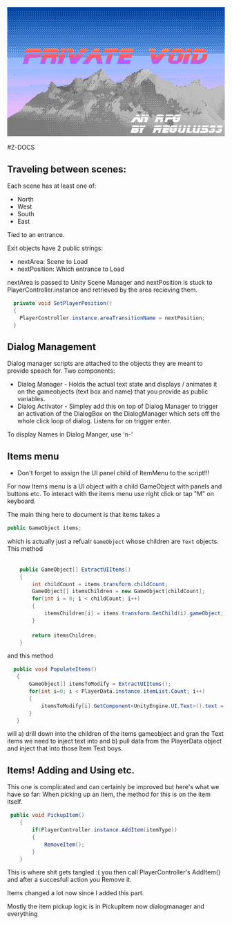  <img src="./project-logo.png" width="604"/>

#Z-DOCS 

## Traveling between scenes:

Each scene has at least one of: 
* North 
* West 
* South 
* East 

Tied to an entrance. 

Exit objects have 2 public strings:

* nextArea: Scene to Load
* nextPosition: Which entrance to Load


nextArea is passed to Unity Scene Manager and nextPosition is stuck to PlayerController.instance and retrieved by the area recieving them.

```c#
  private void SetPlayerPosition()
  {
    PlayerController.instance.areaTransitionName = nextPosition;
  }
```

## Dialog Management

Dialog manager scripts are attached to the objects they are meant to provide speach for. Two components:

* Dialog Manager - Holds the actual text state and displays / animates it on the gameobjects (text box and name) that you provide as public variables.
* Dialog Activator - Simpley add this on top of Dialog Manager to trigger an activation of the DialogBox on the DialogManager which sets off the whole click loop of dialog. Listens for on trigger enter. 

To display Names in Dialog Manger, use 'n-'

## Items menu
* Don't forget to assign the UI panel child of ItemMenu to the script!!!

For now Items menu is a UI object with a child GameObject with panels and buttons etc. To interact with the items menu use right click or tap "M" on keyboard. 

The main thing here to document is that items takes a 
```c#
public GameObject items;
```
which is actually just a refualr `GameObject` whose children are `Text` objects. This method 

```c#

    public GameObject[] ExtractUIItems()
    {
        int childCount = items.transform.childCount;
        GameObject[] itemsChildren = new GameObject[childCount];
        for(int i = 0; i < childCount; i++)
        {
            itemsChildren[i] = items.transform.GetChild(i).gameObject;
        }
        
        return itemsChildren;
    }
 ```
 
 and this method 
 
 ```c#
   public void PopulateItems()
    {
        GameObject[] itemsToModify = ExtractUIItems();   
        for(int i=0; i < PlayerData.instance.itemList.Count; i++)
        {
            itemsToModify[i].GetComponent<UnityEngine.UI.Text>().text = PlayerData.instance.itemList[i];
        }
    }
```

will 
a) drill down into the children of the items gameobject and gran the Text items we need to inject text into and
b) pull data from the PlayerData object and inject that into those Item Text boys. 


## Items! Adding and Using etc. 
This one is complicated and can certainly be improved but here's what we have so far:
When picking up an Item, the method for this is on the item itself. 

```C#
 public void PickupItem()
    {
        if(PlayerController.instance.AddItem(itemType))
        {
            RemoveItem();
        }
    }
```

This is where shit gets tangled :( you then call PlayerController's AddItem() and after a succesfull action you Remove it.

Items changed a lot now since I added this part. 

Mostly the item pickup logic is in PickupItem now dialogmanager and everything
